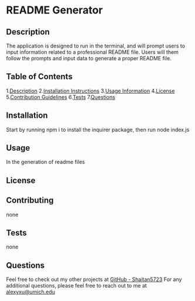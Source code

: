 # README Generator
## Description
  The application is designed to run in the terminal, and will prompt users to input information related to a professional README file. Users will them follow the prompts and input data to generate a proper README file.
## Table of Contents
  1.[Description](#description)
  2.[Installation Instructions](#installation)
  3.[Usage Information](#usage)
  4.[License](#license)
  5.[Contribution Guidelines](#contributing) 
  6.[Tests](#tests)
  7.[Questions](#questions)
## Installation
  Start by running npm i to install the inquirer package, then run node index.js
## Usage
  In the generation of readme files
## License
## Contributing
  none
## Tests
  none
## Questions
  Feel free to check out my other projects at [GitHub - Shaitan5723](github.com/Shaitan5723)
  For any additional questions, please feel free to reach out to me at <alexyxu@umich.edu>
